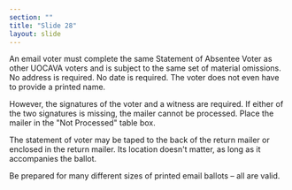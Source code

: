 ```yaml
---
section: ""
title: "Slide 28"
layout: slide
---
```


An email voter must complete the same Statement of Absentee Voter as other UOCAVA voters and is subject to the same set of material omissions. No address is required. No date is required. The voter does not even have to provide a printed name.

However, the signatures of the voter and a witness are required. If either of the two signatures is missing, the mailer cannot be processed. Place the mailer in the "Not Processed" table box.

The statement of voter may be taped to the back of the return mailer or enclosed in the return mailer. Its location doesn't matter, as long as it accompanies the ballot.

Be prepared for many different sizes of printed email ballots – all are valid.
